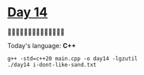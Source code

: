 # [Day 14](https://adventofcode.com/2022/day/14) 
:gift::gift::gift::gift::gift::gift::gift::gift::gift::gift::gift::gift::gift::gift:

Today's language: **C++**

```shell
g++ -std=c++20 main.cpp -o day14 -lgzutil
./day14 i-dont-like-sand.txt
```
